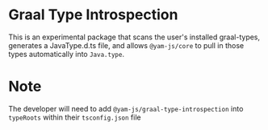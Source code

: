 # Graal Type Introspection

This is an experimental package that scans the user's installed graal-types, generates a JavaType.d.ts file, and allows `@yam-js/core` to pull in those types automatically into `Java.type`.

# Note

The developer will need to add `@yam-js/graal-type-introspection` into `typeRoots` within their `tsconfig.json` file
